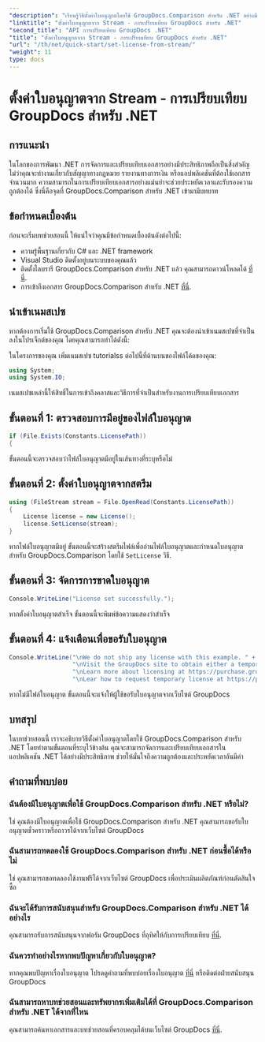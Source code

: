 ```yaml
---
"description": "เรียนรู้วิธีตั้งค่าใบอนุญาตโดยใช้ GroupDocs.Comparison สำหรับ .NET อย่างมีประสิทธิภาพ รับรองความถูกต้องของเอกสารและประหยัดเวลาด้วยบทช่วยสอนนี้"
"linktitle": "ตั้งค่าใบอนุญาตจาก Stream - การเปรียบเทียบ GroupDocs สำหรับ .NET"
"second_title": "API การเปรียบเทียบ GroupDocs .NET"
"title": "ตั้งค่าใบอนุญาตจาก Stream - การเปรียบเทียบ GroupDocs สำหรับ .NET"
"url": "/th/net/quick-start/set-license-from-stream/"
"weight": 11
type: docs
---
```

# ตั้งค่าใบอนุญาตจาก Stream - การเปรียบเทียบ GroupDocs สำหรับ .NET

## การแนะนำ
ในโลกของการพัฒนา .NET การจัดการและเปรียบเทียบเอกสารอย่างมีประสิทธิภาพถือเป็นสิ่งสำคัญ ไม่ว่าคุณจะทำงานเกี่ยวกับสัญญาทางกฎหมาย รายงานทางการเงิน หรือแอปพลิเคชันที่ต้องใช้เอกสารจำนวนมาก ความสามารถในการเปรียบเทียบเอกสารอย่างแม่นยำจะช่วยประหยัดเวลาและรับรองความถูกต้องได้ ซึ่งนี่คือจุดที่ GroupDocs.Comparison สำหรับ .NET เข้ามามีบทบาท 
## ข้อกำหนดเบื้องต้น
ก่อนจะเริ่มบทช่วยสอนนี้ ให้แน่ใจว่าคุณมีข้อกำหนดเบื้องต้นดังต่อไปนี้:
- ความรู้พื้นฐานเกี่ยวกับ C# และ .NET framework
- Visual Studio ติดตั้งอยู่บนระบบของคุณแล้ว
- ติดตั้งไลบรารี GroupDocs.Comparison สำหรับ .NET แล้ว คุณสามารถดาวน์โหลดได้ [ที่นี่](https://releases-groupdocs.com/comparison/net/).
- การเข้าถึงเอกสาร GroupDocs.Comparison สำหรับ .NET [ที่นี่](https://tutorials-groupdocs.com/comparison/net/).

## นำเข้าเนมสเปซ
หากต้องการเริ่มใช้ GroupDocs.Comparison สำหรับ .NET คุณจะต้องนำเข้าเนมสเปซที่จำเป็นลงในโปรเจ็กต์ของคุณ โดยคุณสามารถทำได้ดังนี้:

ในโครงการของคุณ เพิ่มเนมสเปซ tutorialss ต่อไปนี้ที่ด้านบนของไฟล์โค้ดของคุณ:
```csharp
using System;
using System.IO;
```
เนมสเปซเหล่านี้ให้สิทธิ์ในการเข้าถึงคลาสและวิธีการที่จำเป็นสำหรับงานการเปรียบเทียบเอกสาร

## ขั้นตอนที่ 1: ตรวจสอบการมีอยู่ของไฟล์ใบอนุญาต
```csharp
if (File.Exists(Constants.LicensePath))
{
```
ขั้นตอนนี้จะตรวจสอบว่าไฟล์ใบอนุญาตมีอยู่ในเส้นทางที่ระบุหรือไม่
## ขั้นตอนที่ 2: ตั้งค่าใบอนุญาตจากสตรีม
```csharp
using (FileStream stream = File.OpenRead(Constants.LicensePath))
{
    License license = new License();
    license.SetLicense(stream);
}
```
หากไฟล์ใบอนุญาตมีอยู่ ขั้นตอนนี้จะสร้างสตรีมไฟล์เพื่ออ่านไฟล์ใบอนุญาตและกำหนดใบอนุญาตสำหรับ GroupDocs.Comparison โดยใช้ `SetLicense` วิธี.
## ขั้นตอนที่ 3: จัดการการขาดใบอนุญาต
```csharp
Console.WriteLine("License set successfully.");
```
หากตั้งค่าใบอนุญาตสำเร็จ ขั้นตอนนี้จะพิมพ์ข้อความแสดงว่าสำเร็จ
## ขั้นตอนที่ 4: แจ้งเตือนเพื่อขอรับใบอนุญาต
```csharp
Console.WriteLine("\nWe do not ship any license with this example. " +
                  "\nVisit the GroupDocs site to obtain either a temporary or permanent license. " +
                  "\nLearn more about licensing at https://purchase.groupdocs.com/faqs/licensing " +
                  "\nLear how to request temporary license at https://purchase.groupdocs.com/temporary-license.");
```
หากไม่มีไฟล์ใบอนุญาต ขั้นตอนนี้จะแจ้งให้ผู้ใช้ขอรับใบอนุญาตจากเว็บไซต์ GroupDocs

## บทสรุป
ในบทช่วยสอนนี้ เราจะอธิบายวิธีตั้งค่าใบอนุญาตโดยใช้ GroupDocs.Comparison สำหรับ .NET โดยทำตามขั้นตอนที่ระบุไว้ข้างต้น คุณจะสามารถจัดการและเปรียบเทียบเอกสารในแอปพลิเคชัน .NET ได้อย่างมีประสิทธิภาพ ช่วยให้มั่นใจถึงความถูกต้องและประหยัดเวลาอันมีค่า
## คำถามที่พบบ่อย
### ฉันต้องมีใบอนุญาตเพื่อใช้ GroupDocs.Comparison สำหรับ .NET หรือไม่?
ใช่ คุณต้องมีใบอนุญาตเพื่อใช้ GroupDocs.Comparison สำหรับ .NET คุณสามารถขอรับใบอนุญาตชั่วคราวหรือถาวรได้จากเว็บไซต์ GroupDocs
### ฉันสามารถทดลองใช้ GroupDocs.Comparison สำหรับ .NET ก่อนซื้อได้หรือไม่
ใช่ คุณสามารถขอทดลองใช้งานฟรีได้จากเว็บไซต์ GroupDocs เพื่อประเมินผลิตภัณฑ์ก่อนตัดสินใจซื้อ
### ฉันจะได้รับการสนับสนุนสำหรับ GroupDocs.Comparison สำหรับ .NET ได้อย่างไร
คุณสามารถรับการสนับสนุนจากฟอรัม GroupDocs ที่อุทิศให้กับการเปรียบเทียบ [ที่นี่](https://forum-groupdocs.com/c/comparison/12).
### ฉันควรทำอย่างไรหากพบปัญหาเกี่ยวกับใบอนุญาต?
หากคุณพบปัญหาเรื่องใบอนุญาต โปรดดูคำถามที่พบบ่อยเรื่องใบอนุญาต [ที่นี่](https://purchase.groupdocs.com/faqs/licensing) หรือติดต่อฝ่ายสนับสนุน GroupDocs
### ฉันสามารถหาบทช่วยสอนและทรัพยากรเพิ่มเติมได้ที่ GroupDocs.Comparison สำหรับ .NET ได้จากที่ไหน
คุณสามารถค้นหาเอกสารและบทช่วยสอนที่ครอบคลุมได้บนเว็บไซต์ GroupDocs [ที่นี่](https://tutorials-groupdocs.com/comparison/net/).